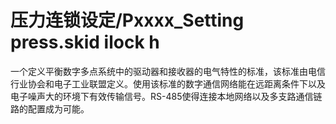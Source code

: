 # 压力连锁设定/Pxxxx_Setting press.skid ilock h
一个定义平衡数字多点系统中的驱动器和接收器的电气特性的标准，该标准由电信行业协会和电子工业联盟定义。使用该标准的数字通信网络能在远距离条件下以及电子噪声大的环境下有效传输信号。RS-485使得连接本地网络以及多支路通信链路的配置成为可能。

